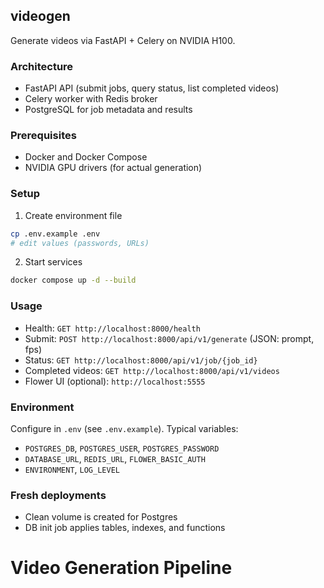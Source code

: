 ## videogen

Generate videos via FastAPI + Celery on NVIDIA H100.

### Architecture
- FastAPI API (submit jobs, query status, list completed videos)
- Celery worker with Redis broker
- PostgreSQL for job metadata and results

### Prerequisites
- Docker and Docker Compose
- NVIDIA GPU drivers (for actual generation)

### Setup
1) Create environment file
```bash
cp .env.example .env
# edit values (passwords, URLs)
```

2) Start services
```bash
docker compose up -d --build
```

### Usage
- Health: `GET http://localhost:8000/health`
- Submit: `POST http://localhost:8000/api/v1/generate` (JSON: prompt, fps)
- Status: `GET http://localhost:8000/api/v1/job/{job_id}`
- Completed videos: `GET http://localhost:8000/api/v1/videos`
- Flower UI (optional): `http://localhost:5555`

### Environment
Configure in `.env` (see `.env.example`). Typical variables:
- `POSTGRES_DB`, `POSTGRES_USER`, `POSTGRES_PASSWORD`
- `DATABASE_URL`, `REDIS_URL`, `FLOWER_BASIC_AUTH`
- `ENVIRONMENT`, `LOG_LEVEL`

### Fresh deployments
- Clean volume is created for Postgres
- DB init job applies tables, indexes, and functions


# Video Generation Pipeline